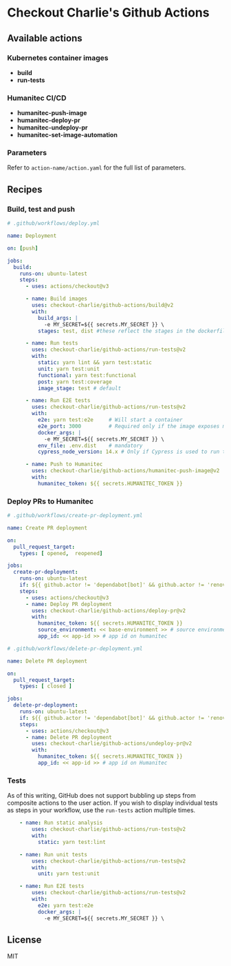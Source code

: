 # Checkout Charlie's Github Actions
## Available actions
### Kubernetes container images

- **build**
- **run-tests**

### Humanitec CI/CD

- **humanitec-push-image**
- **humanitec-deploy-pr**
- **humanitec-undeploy-pr**
- **humanitec-set-image-automation**

### Parameters

Refer to `action-name/action.yaml` for the full list of parameters.

## Recipes

### Build, test and push

```yaml
# .github/workflows/deploy.yml

name: Deployment

on: [push]

jobs:
  build:
    runs-on: ubuntu-latest
    steps:
      - uses: actions/checkout@v3

      - name: Build images
        uses: checkout-charlie/github-actions/build@v2
        with:
          build_args: |
            -e MY_SECRET=${{ secrets.MY_SECRET }} \
          stages: test, dist #these reflect the stages in the dockerfile

      - name: Run tests
        uses: checkout-charlie/github-actions/run-tests@v2
        with:
          static: yarn lint && yarn test:static
          unit: yarn test:unit
          functional: yarn test:functional
          post: yarn test:coverage
          image_stage: test # default

      - name: Run E2E tests
        uses: checkout-charlie/github-actions/run-tests@v2
        with:
          e2e: yarn test:e2e     # Will start a container
          e2e_port: 3000         # Required only if the image exposes multiple ports or is using cypress
          docker_args: | 
            -e MY_SECRET=${{ secrets.MY_SECRET }} \
          env_file: .env.dist    # mandatory
          cypress_node_version: 14.x # Only if Cypress is used to run the E2E test

      - name: Push to Humanitec
        uses: checkout-charlie/github-actions/humanitec-push-image@v2
        with:
          humanitec_token: ${{ secrets.HUMANITEC_TOKEN }}

```

### Deploy PRs to Humanitec

```yaml
# .github/workflows/create-pr-deployment.yml

name: Create PR deployment

on:
  pull_request_target:
    types: [ opened,  reopened]

jobs:
  create-pr-deployment:
    runs-on: ubuntu-latest
    if: ${{ github.actor != 'dependabot[bot]' && github.actor != 'renovate[bot]' }}
    steps:
      - uses: actions/checkout@v3
      - name: Deploy PR deployment
        uses: checkout-charlie/github-actions/deploy-pr@v2
        with:
          humanitec_token: ${{ secrets.HUMANITEC_TOKEN }}
          source_environment: << base-environment >> # source environment where to clone from
          app_id: << app-id >> # app id on humanitec

```

```yaml
# .github/workflows/delete-pr-deployment.yml

name: Delete PR deployment

on:
  pull_request_target:
    types: [ closed ]

jobs:
  delete-pr-deployment:
    runs-on: ubuntu-latest
    if: ${{ github.actor != 'dependabot[bot]' && github.actor != 'renovate[bot]' }}
    steps:
      - uses: actions/checkout@v3
      - name: Delete PR deployment
        uses: checkout-charlie/github-actions/undeploy-pr@v2
        with:
          humanitec_token: ${{ secrets.HUMANITEC_TOKEN }}
          app_id: << app-id >> # app id on Humanitec

```

### Tests

As of this writing, GitHub does not support bubbling up steps from composite actions to the user action. If you wish to display individual tests as steps in your workflow, use the `run-tests` action multiple times.
```yaml
    - name: Run static analysis
        uses: checkout-charlie/github-actions/run-tests@v2
        with:
          static: yarn test:lint

    - name: Run unit tests
        uses: checkout-charlie/github-actions/run-tests@v2
        with:
          unit: yarn test:unit

    - name: Run E2E tests
        uses: checkout-charlie/github-actions/run-tests@v2
        with:
          e2e: yarn test:e2e
          docker_args: |
            -e MY_SECRET=${{ secrets.MY_SECRET }} \
```

## License

MIT


